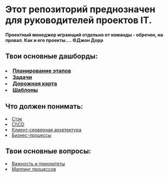<h1> Этот репозиторий преднозначен для руководителей проектов IT. </h1>
<h4> Проектный менеджер играющий отдельно от команды - обречен, на провал. Как и его проекты....
©Джон Дорр </h4>

<h2> Твои основные дашборды: </h2> 
<h3> 
    <li> <a class="link-1" href="https://clck.ru/382PaF ">Планирование этапов</a> </li>
    <li> <a class="link-2" href="https://clck.ru/382PsR">Задачи</a> </li>
    <li> <a class="link-3" href="https://clck.ru/382Qo3">Дорожная карта</a> </li>
    <li> <a class="link-5" href="https://clck.ru/382LiG">Шаблоны</a> </li>
</h3>

<h2> Что должен понимать: </h2> 
<li> <a class="link-4" href="https://clck.ru/382KNk">Стэк</a> </li>
<li> <a class="link-6" href="#">CI\CD</a> </li>
<li> <a class="link-7" href="#">Клиент-серверная архетектура</a> </li>
<li> <a class="link-7" href="#">Бизнес-процессы</a> </li>

<h2> Твои основные вопросы: </h2> 
<li> <a class="link-6" href="https://clck.ru/382NPz">Важность и приоритеты</a> </li>
<li> <a class="link-7" href="https://clck.ru/382MwW">Маппинг процессов</a> </li>
